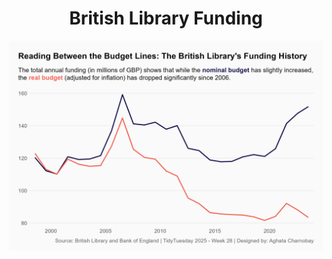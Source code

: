 
<h1 align="center">British Library Funding</h1>

<div align="center">
  <img src="plots/british_library_funding.png" alt="My Plot" width="550" />
</div>


